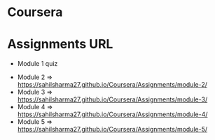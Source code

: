 # Coursera


# Assignments URL

- Module 1 quiz

* Module 2 => https://sahilsharma27.github.io/Coursera/Assignments/module-2/
* Module 3 => https://sahilsharma27.github.io/Coursera/Assignments/module-3/
* Module 4 => https://sahilsharma27.github.io/Coursera/Assignments/module-4/
* Module 5 => https://sahilsharma27.github.io/Coursera/Assignments/module-5/
